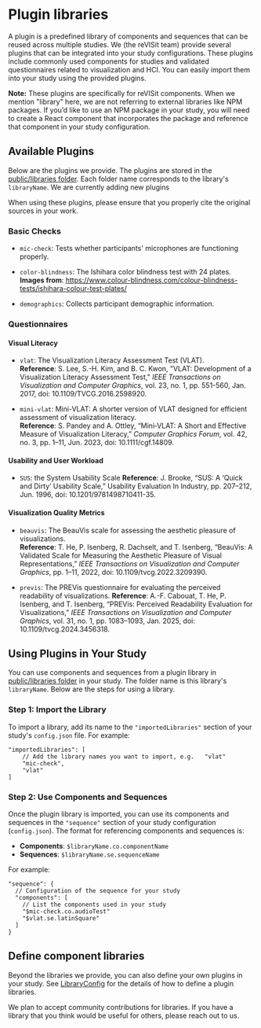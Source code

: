 # Plugin libraries

A plugin is a predefined library of components and sequences that can be reused across multiple studies. We (the reVISit team) provide several plugins that can be integrated into your study configurations. These plugins include commonly used components for studies and validated questionnaires related to visualization and HCI. You can easily import them into your study using the provided plugins.

**Note:** These plugins are specifically for reVISit components. When we mention "library" here, we are not referring to external libraries like NPM packages. If you’d like to use an NPM package in your study, you will need to create a React component that incorporates the package and reference that component in your study configuration.

## Available Plugins

Below are the plugins we provide. The plugins are stored in the [public/libraries folder](https://github.com/revisit-studies/study/tree/main/public/libraries). Each folder name corresponds to the library's `libraryName`. We are currently adding new plugins

When using these plugins, please ensure that you properly cite the original sources in your work.

### Basic Checks


- `mic-check`: Tests whether participants' microphones are functioning properly.

- `color-blindness`: The Ishihara color blindness test with 24 plates.
	**Images from**: https://www.colour-blindness.com/colour-blindness-tests/ishihara-colour-test-plates/

- `demographics`: Collects participant demographic information.


### Questionnaires

#### Visual Literacy

-  `vlat`: The Visualization Literacy Assessment Test (VLAT).  
    **Reference**:  S. Lee, S.-H. Kim, and B. C. Kwon, "VLAT: Development of a Visualization Literacy Assessment Test," _IEEE Transactions on Visualization and Computer Graphics_, vol. 23, no. 1, pp. 551-560, Jan. 2017, doi: 10.1109/TVCG.2016.2598920.

- `mini-vlat`: Mini-VLAT: A shorter version of VLAT designed for efficient assessment of visualization literacy.  
    **Reference**:  S. Pandey and A. Ottley, “Mini‐VLAT: A Short and Effective Measure of Visualization Literacy,” _Computer Graphics Forum_, vol. 42, no. 3, pp. 1–11, Jun. 2023, doi: 10.1111/cgf.14809.

#### Usability and User Workload
- `SUS`: the System Usability Scale
	**Reference**: J. Brooke, “SUS: A ‘Quick and Dirty’ Usability Scale,” Usability Evaluation In Industry, pp. 207–212, Jun. 1996, doi: 10.1201/9781498710411-35.

#### Visualization Quality Metrics
-  `beauvis`: The BeauVis scale for assessing the aesthetic pleasure of visualizations.  
    **Reference**:  T. He, P. Isenberg, R. Dachselt, and T. Isenberg, “BeauVis: A Validated Scale for Measuring the Aesthetic Pleasure of Visual Representations,” _IEEE Transactions on Visualization and Computer Graphics_, pp. 1–11, 2022, doi: 10.1109/tvcg.2022.3209390.

- `previs`: The PREVis questionnaire for evaluating the perceived readability of visualizations. 
    **Reference**:  A.-F. Cabouat, T. He, P. Isenberg, and T. Isenberg, “PREVis: Perceived Readability Evaluation for Visualizations,” _IEEE Transactions on Visualization and Computer Graphics_, vol. 31, no. 1, pp. 1083–1093, Jan. 2025, doi: 10.1109/tvcg.2024.3456318.


## Using Plugins in Your Study  

You can use components and sequences from a plugin library in [public/libraries folder](https://github.com/revisit-studies/study/tree/main/public/libraries) in your study.  The folder name is this library's `libraryName`.  Below are the steps for using a library. 
### Step 1: Import the Library 

To import a library, add its name to the `"importedLibraries"` section of your study's `config.json` file. For example:  

``` 
"importedLibraries": [   
	// Add the library names you want to import, e.g.   "vlat" 
	"mic-check",
	"vlat"
]
```

### Step 2: Use Components and Sequences

Once the plugin library is imported, you can use its components and sequences in the `"sequence"` section of your study configuration (`config.json`). The format for referencing components and sequences is:

- **Components**: `$libraryName.co.componentName`
- **Sequences**: `$libraryName.se.sequenceName`

For example: 

```
"sequence": {   
  // Configuration of the sequence for your study
  "components": [    
    // List the components used in your study
    "$mic-check.co.audioTest"
    "$vlat.se.latinSquare"   
  ] 
}
```


## Define component libraries

Beyond the libraries we provide, you can also define your own plugins in your study. See [LibraryConfig](https://revisit.dev/docs/typedoc/interfaces/LibraryConfig/) for the details of how to define a plugin libraries.

We plan to accept community contributions for libraries. If you have a library that you think would be useful for others, please reach out to us.
